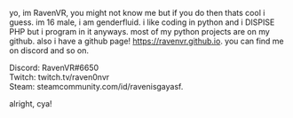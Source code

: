 yo, im RavenVR, you might not know me but if you do then thats cool i guess. im 16 male, i am genderfluid. i like coding in python and i DISPISE PHP but i program in it anyways.
most of my python projects are on my github. also i have a github page! https://ravenvr.github.io. 
you can find me on discord and so on.

Discord: RavenVR#6650 
<br>
Twitch: twitch.tv/raven0nvr
<br>
Steam: steamcommunity.com/id/ravenisgayasf.

alright, cya!
